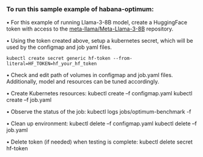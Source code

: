 ### To run this sample example of habana-optimum:

• For this example of running Llama-3-8B model, create a HuggingFace token with access to the [meta-llama/Meta-Llama-3-8B](https://huggingface.co/meta-llama/Meta-Llama-3-8B) repository. 

• Using the token created above, setup a kubernetes secret, which will be used by the configmap and job yaml files.  

    kubectl create secret generic hf-token --from-literal=HF_TOKEN=hf_your_hf_token

• Check and edit path of volumes in configmap and job.yaml files. Additionally, model and resources can be tuned accordingly. 

•   Create Kubernetes resources:
    kubectl create –f configmap.yaml
    kubectl create –f job.yaml

•   Observe the status of the job:
    kubectl logs jobs/optimum-benchmark -f


•   Clean up environment:
    kubectl delete –f configmap.yaml
    kubectl delete –f job.yaml

    
•   Delete token (if needed) when testing is complete:
    kubectl delete secret hf-token
